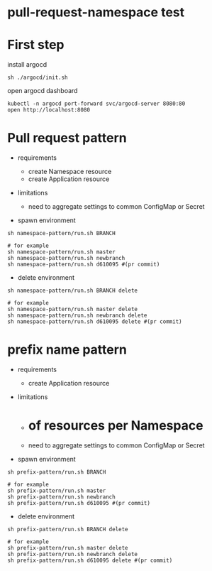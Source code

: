 # pull-request-namespace test

# First step

install argocd

```
sh ./argocd/init.sh
```

open argocd dashboard

```
kubectl -n argocd port-forward svc/argocd-server 8080:80
open http://localhost:8080
```

# Pull request pattern

* requirements
	* create Namespace resource
	* create Application resource
* limitations
	* need to aggregate settings to common ConfigMap or Secret

* spawn environment

```
sh namespace-pattern/run.sh BRANCH

# for example
sh namespace-pattern/run.sh master
sh namespace-pattern/run.sh newbranch
sh namespace-pattern/run.sh d610095 #(pr commit)
```

* delete environment

```
sh namespace-pattern/run.sh BRANCH delete

# for example
sh namespace-pattern/run.sh master delete
sh namespace-pattern/run.sh newbranch delete
sh namespace-pattern/run.sh d610095 delete #(pr commit)
```

# prefix name pattern

* requirements
	* create Application resource
* limitations
	* # of resources per Namespace
	* need to aggregate settings to common ConfigMap or Secret

* spawn environment

```
sh prefix-pattern/run.sh BRANCH

# for example
sh prefix-pattern/run.sh master
sh prefix-pattern/run.sh newbranch
sh prefix-pattern/run.sh d610095 #(pr commit)
```

* delete environment

```
sh prefix-pattern/run.sh BRANCH delete

# for example
sh prefix-pattern/run.sh master delete
sh prefix-pattern/run.sh newbranch delete
sh prefix-pattern/run.sh d610095 delete #(pr commit)
```

